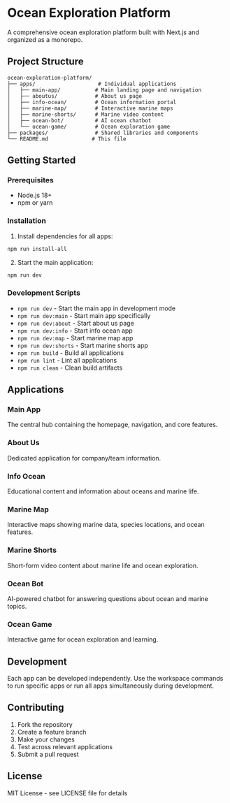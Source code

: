 # Ocean Exploration Platform

A comprehensive ocean exploration platform built with Next.js and organized as a monorepo.

## Project Structure

```
ocean-exploration-platform/
├── apps/                    # Individual applications
│   ├── main-app/           # Main landing page and navigation
│   ├── aboutus/            # About us page
│   ├── info-ocean/         # Ocean information portal
│   ├── marine-map/         # Interactive marine maps
│   ├── marine-shorts/      # Marine video content
│   ├── ocean-bot/          # AI ocean chatbot
│   └── ocean-game/         # Ocean exploration game
├── packages/               # Shared libraries and components
└── README.md              # This file
```

## Getting Started

### Prerequisites
- Node.js 18+ 
- npm or yarn

### Installation

1. Install dependencies for all apps:
```bash
npm run install-all
```

2. Start the main application:
```bash
npm run dev
```

### Development Scripts

- `npm run dev` - Start the main app in development mode
- `npm run dev:main` - Start main app specifically
- `npm run dev:about` - Start about us page
- `npm run dev:info` - Start info ocean app  
- `npm run dev:map` - Start marine map app
- `npm run dev:shorts` - Start marine shorts app
- `npm run build` - Build all applications
- `npm run lint` - Lint all applications
- `npm run clean` - Clean build artifacts

## Applications

### Main App
The central hub containing the homepage, navigation, and core features.

### About Us
Dedicated application for company/team information.

### Info Ocean
Educational content and information about oceans and marine life.

### Marine Map
Interactive maps showing marine data, species locations, and ocean features.

### Marine Shorts
Short-form video content about marine life and ocean exploration.

### Ocean Bot
AI-powered chatbot for answering questions about ocean and marine topics.

### Ocean Game
Interactive game for ocean exploration and learning.

## Development

Each app can be developed independently. Use the workspace commands to run specific apps or run all apps simultaneously during development.

## Contributing

1. Fork the repository
2. Create a feature branch
3. Make your changes
4. Test across relevant applications
5. Submit a pull request

## License

MIT License - see LICENSE file for details
